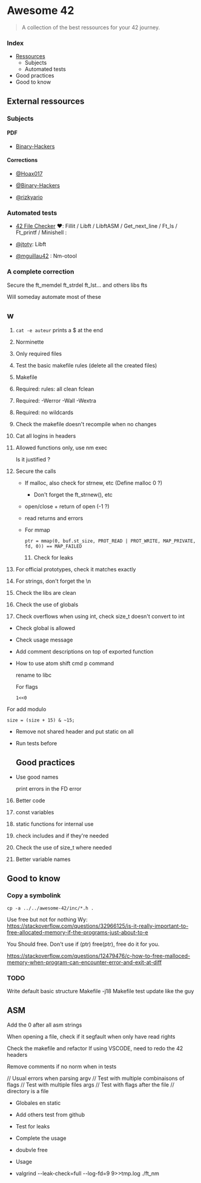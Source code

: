 # Awesome 42

> A collection of the best ressources for your 42 journey.

### Index

- [Ressources](#ressouces)
  - Subjects
  - Automated tests
- Good practices
- Good to know

## External ressources

### Subjects

#### PDF

- [Binary-Hackers](https://github.com/Binary-Hackers/42_Subjects)

#### Corrections

- [@Hoax017](https://github.com/Hoax017/PDF-Correction-42)

- [@Binary-Hackers](https://github.com/Binary-Hackers/42_Corrections)

- [@rizkyario](https://github.com/rizkyario/42-corrections)

### Automated tests

- [42 File Checker](https://github.com/jgigault/42FileChecker) ❤️: Fillit / Libft / LibftASM / Get_next_line / Ft_ls / Ft_printf / Minishell :

- [@jtoty](https://github.com/jtoty/Libftest): Libft

- [@mguillau42](https://github.com/mguillau42/unit_test_nm_otool) : Nm-otool

### A complete correction

Secure the ft_memdel ft_strdel ft_lst... and others libs fts

Will someday automate most of these

## w

1. `cat -e auteur` prints a $ at the end
2. Norminette
3. Only required files
4. Test the basic makefile rules (delete all the created files)
5. Makefile
6. Required: rules: all clean fclean
7. Required: -Werror -Wall -Wextra
8. Required: no wildcards
9. Check the makefile doesn't recompile when no changes
10. Cat all logins in headers
11. Allowed functions only, use nm exec

    Is it justified ?
12. Secure the calls
    - If malloc, also check for strnew, etc (Define malloc 0 ?)
      - Don't forget the  ft_strnew(), etc
    - open/close + return of open (-1 ?)
    - read returns and errors
    - For mmap

      ```
      ptr = mmap(0, buf.st_size, PROT_READ | PROT_WRITE, MAP_PRIVATE, fd, 0)) == MAP_FAILED
      ```
      11. Check for leaks
13. For official prototypes, check it matches exactly
14. For strings, don't forget the \n
15. Check the libs are clean
16. Check the use of globals
17. Check overflows when using int, check size_t doesn't convert to int

- Check global is allowed
- Check usage message
- Add comment descriptions on top of exported function
- How to use atom shift cmd p command

  rename to libc

  For flags

  ```
  1<<0
  ```

For add modulo

```
size = (size + 15) & ~15;
```

- Remove not shared header and put static on all
- Run tests before

  ## Good practices
- Use good names

  print errors  in the FD error

16. Better code

17. const variables

18. static functions for internal use

19. check includes and if they're needed

20. Check the use of size_t where needed

21. Better variable names



## Good to know

### Copy a symbolink

```
cp -a ../../awesome-42/inc/*.h .
```

Use free but not for nothing Wy: https://stackoverflow.com/questions/32966125/is-it-really-important-to-free-allocated-memory-if-the-programs-just-about-to-e

You Should free. Don't use if (ptr) free(ptr), free do it for you.

https://stackoverflow.com/questions/12479476/c-how-to-free-malloced-memory-when-program-can-encounter-error-and-exit-at-diff

### TODO

Write default basic structure
Makefile -j18
Makefile test update like the guy

ASM
-
Add the 0 after all asm strings

When opening a file, check if it segfault when only have read rights

Check the makefile and refactor
If using VSCODE, need to redo the 42 headers

Remove comments if no norm when in tests

// Usual errors when parsing argv
// Test with multiple combinaisons of flags
// Test with multiple files args
// Test with flags after the file
// directory is a file

- Globales en static

- Add others test from github

- Test for leaks

- Complete the usage

- doubvle free

- Usage

- valgrind --leak-check=full --log-fd=9 9>>tmp.log ./ft_nm

